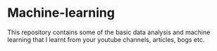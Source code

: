 # Machine-learning
This repository contains some of the basic data analysis and machine learning that I learnt from your youtube channels, articles, bogs etc.
